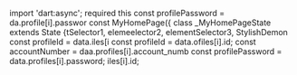 import 'dart:async';
    required this
        const profilePassword = da.profile[i].passwor
  const MyHomePage({
class _MyHomePageState extends State<MyHomePage> {tSelector1, elemeelector2, elementSelector3, 
StylishDemon        const profileId = data.iles[i        const profileId = data.ofiles[i].id;
        const accountNumber = daa.profiles[i].account_numb
        const profilePassword = data.profiles[i].password;
iles[i].id;
